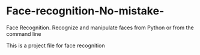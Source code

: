 # Face-recognition-No-mistake-
Face Recognition. Recognize and manipulate faces from Python or from the command line

This is a project file for face recognition

